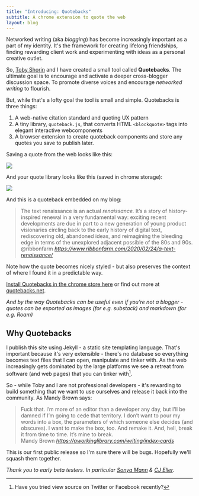 ```yaml
---
title: "Introducing: Quotebacks"
subtitle: A chrome extension to quote the web
layout: blog
---
```


Networked writing (aka *blogging*) has become increasingly important as a part of my identity. It's the framework for creating lifelong friendships, finding rewarding client work and experimenting with ideas as a personal creative outlet.

So, [Toby Shorin](https://subpixel.space/) and I have created a small tool called **Quotebacks**. The ultimate goal is to encourage and activate a deeper cross-blogger discussion space. To promote diverse voices and encourage *networked writing* to flourish.

But, while that's a lofty goal the tool is small and simple. Quotebacks is three things:

1. A web-native citation standard and quoting UX pattern
2. A tiny library, ```quoteback.js```, that converts HTML ```<blockquote>``` tags into elegant interactive webcomponents
3. A browser extension to create quoteback components and store any quotes you save to publish later.

Saving a quote from the web looks like this:

![](/images/quotebacks-popup.png)

And your quote library looks like this (saved in chrome storage):

![](/images/quotebacks-library.png)

And this is a quoteback embedded on my blog:

<blockquote class="quoteback" data-title="A Text Renaissance" data-author="@ribbonfarm" cite="https://www.ribbonfarm.com/2020/02/24/a-text-renaissance/">
The text renaissance is an actual <em>renaissance. </em>It’s a story of history-inspired renewal in a very fundamental way: exciting recent developments are due in part to a new generation of young product visionaries circling back to the early history of digital text, rediscovering old, abandoned ideas, and reimagining the bleeding edge in terms of the unexplored adjacent possible of the 80s and 90s.
<footer>@ribbonfarm <cite><a href="https://www.ribbonfarm.com/2020/02/24/a-text-renaissance/">https://www.ribbonfarm.com/2020/02/24/a-text-renaissance/</a></cite></footer>
</blockquote>
<script note="" src="https://cdn.jsdelivr.net/gh/Blogger-Peer-Review/quotebacks@1/quoteback.js"></script>

Note how the quote becomes nicely styled - but also preserves the context of where I found it in a predictable way.

[Install Quotebacks in the chrome store here](https://chrome.google.com/webstore/detail/quotebacks-quote-the-web/makakhdegdcmmbbhepafcghpdkbemach/) or find out more at [quotebacks.net](https://quotebacks.net/).

*And by the way Quotebacks can be useful even if you're not a blogger - quotes can be exported as images (for e.g. substack) and markdown (for e.g. Roam)*

## Why Quotebacks

I publish this site using Jekyll - a static site templating language. That's important because it's very extensible - there's no database so everything becomes text files that I can open, manipulate and tinker with. As the web increasingly gets dominated by the large platforms we see a retreat from software (and web pages) that you can tinker with[^viewsource].

[^viewsource]: Have you tried view source on Twitter or Facebook recently?

So - while Toby and I are not professional developers - it's rewarding to build something that we want to use ourselves and release it back into the community. As Mandy Brown says:

<blockquote class="quoteback" data-title="Index cards" data-author="Mandy Brown" cite="https://aworkinglibrary.com/writing/index-cards">
Fuck that. I’m more of an editor than a developer any day, but I’ll be damned if I’m going to cede that territory. I don’t want to pour my words into a box, the parameters of which someone else decides (and obscures). I want to make the box, too. And remake it. And, hell, break it from time to time. It’s mine to break.
<footer>Mandy Brown <cite><a href="https://aworkinglibrary.com/writing/index-cards">https://aworkinglibrary.com/writing/index-cards</a></cite></footer>
</blockquote>
<script note="" src="https://cdn.jsdelivr.net/gh/Blogger-Peer-Review/quotebacks@1/quoteback.js"></script>

This is our first public release so I'm sure there will be bugs. Hopefully we'll squash them together.

*Thank you to early beta testers. In particular [Sonya Mann](https://www.sonyasupposedly.com/) & [CJ Eller](https://blog.cjeller.site/).*


